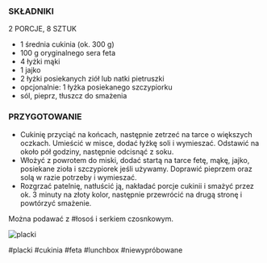 ### SKŁADNIKI

 2 PORCJE, 8 SZTUK

-   1 średnia cukinia (ok. 300 g)
-   100 g oryginalnego sera feta
-   4 łyżki mąki
-   1 jajko
-   2 łyżki posiekanych ziół lub natki pietruszki
-   opcjonalnie: 1 łyżka posiekanego szczypiorku
-   sól, pieprz, tłuszcz do smażenia

### PRZYGOTOWANIE

-   Cukinię przyciąć na końcach, następnie zetrzeć na tarce o większych oczkach. Umieścić w misce, dodać łyżkę soli i wymieszać. Odstawić na około pół godziny, następnie odcisnąć z soku.
-   Włożyć z powrotem do miski, dodać startą na tarce fetę, mąkę, jajko, posiekane zioła i szczypiorek jeśli używamy. Doprawić pieprzem oraz solą w razie potrzeby i wymieszać.
-   Rozgrzać patelnię, natłuścić ją, nakładać porcje cukinii i smażyć przez ok. 3 minuty na złoty kolor, następnie przewrócić na drugą stronę i powtórzyć smażenie.

Można podawać z #łosoś i serkiem czosnkowym.

![placki](https://www.kwestiasmaku.com/sites/v123.kwestiasmaku.com/files/placki_z_cukinii_z_feta_01.jpg)

#placki #cukinia #feta #lunchbox #niewypróbowane 